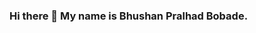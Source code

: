 ### Hi there 👋  My name is Bhushan Pralhad Bobade.

<!--
**bhushan-bobade/Bhushan-Bobade** is a ✨ _special_ ✨ repository because its `README.md` (this file) appears on your GitHub profile.

* ✉️  You can contact me at [bhushanbobade2023@gmail.com](mailto:bhushanbobade2023@gmail.com)
* 🤝  I'm open to collaborating on any frontend or backend projects






